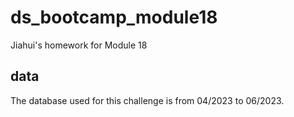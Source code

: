 # ds_bootcamp_module18
Jiahui's homework for Module 18

## data
The database used for this challenge is from 04/2023 to 06/2023.

